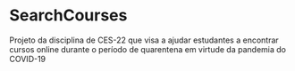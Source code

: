 # SearchCourses
Projeto da disciplina de CES-22 que visa a ajudar estudantes a encontrar cursos online durante o período de quarentena em virtude da pandemia do COVID-19
